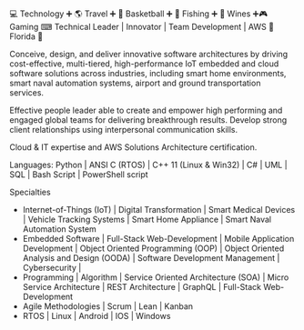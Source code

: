 💻 Technology ➕ 🌎 Travel ➕ 🏀 Basketball ➕ 🎣 Fishing ➕ 🍷 Wines ➕🎮 Gaming
⌨ Technical Leader | Innovator | Team Development | AWS
🌴 Florida 🌴

Conceive, design, and deliver innovative software architectures by driving cost-effective, multi-tiered, high-performance IoT embedded and cloud software solutions across industries, including smart home environments, smart naval automation systems, airport and ground transportation services.

Effective people leader able to create and empower high performing and engaged global teams for delivering breakthrough results. Develop strong client relationships using interpersonal communication skills.

Cloud & IT expertise and AWS Solutions Architecture certification.

Languages: Python | ANSI C (RTOS) | C++ 11 (Linux & Win32) | C# | UML | SQL | Bash Script | PowerShell script

Specialties
- Internet-of-Things (IoT) | Digital Transformation | Smart Medical Devices | Vehicle Tracking Systems | Smart Home Appliance | Smart Naval Automation System
- Embedded Software | Full-Stack Web-Development | Mobile Application Development | Object Oriented Programming (OOP) | Object Oriented Analysis and Design (OODA) | Software Development Management | Cybersecurity |
- Programming | Algorithm | Service Oriented Architecture (SOA) | Micro Service Architecture | REST Architecture | GraphQL | Full-Stack Web-Development
- Agile Methodologies | Scrum | Lean | Kanban
- RTOS | Linux | Android | IOS | Windows
